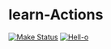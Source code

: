 # learn-Actions

[![Make Status](https://github.com/AlexanderARodin/learn-Actions/workflows/Makefile-CI/badge.svg)](https://github.com/AlexanderARodin/learn-Actions//actions?workflow=Makefile-CI)
[![Hell-o](https://github.com/AlexanderARodin/learn-Actions/workflows/hell-o/badge.svg)](https://github.com/AlexanderARodin/learn-Actions//actions?workflow=hell-o)

